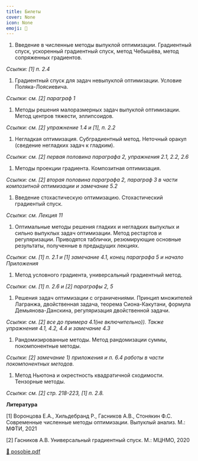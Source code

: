 ```yaml
---
title: Билеты
cover: None
icon: None
emoji: 🎫
---
```



1. Введение в численные методы выпуклой оптимизации. Градиентный спуск, ускоренный градиентный спуск, метод Чебышёва, метод сопряженных градиентов.

*Ссылки: [1] п. 2.4*

1. Градиентный спуск для задач невыпуклой оптимизации. Условие Поляка-Лоясиевича.

*Ссылки: см. [2] параграф 1*

1. Методы решения малоразмерных задач выпуклой оптимизации. Метод центров тяжести, эллипсоидов.

*Ссылки: см. [2] упражнение 1.4 и [1], п. 2.2*

1. Негладкая оптимизация. Субградиентный метод. Неточный оракул (сведение негладких задач к гладким).

*Ссылки: см. [2] первая половина параграфа 2, упражнения 2.1, 2.2, 2.6*

1. Методы проекции градиента. Композитная оптимизация.

*Ссылки: см. [2] вторая половина параграфа 2, параграф 3 в части композитной оптимизации и замечание 5.2*

1. Введение стохастическую оптимизацию. Стохастический градиентый спуск.

*Ссылки: см. Лекция 11*

1. Оптимальные методы решения гладких и негладких выпуклых и сильно выпуклых задач оптимизации. Метод рестартов и регуляризации. Приводятся таблички, резюмирующие основные результаты, полученные в предыдущих лекциях.

*Ссылки: см. [1] п. 2.1 и [1] замечание 4.1, конец параграфа 5 и начало Приложения*

1. Метод условного градиента, универсальный градиентный метод.

*Ссылки: см. [1] п. 2.6 и [2] параграфы 2, 5*

1. Решения задач оптимизации с ограничениями. Принцип множителей Лагранжа, двойственная задача, теорема Сиона-Какутани, формула Демьянова-Данскина, регуляризация двойственной задачи.

*Ссылки: см. [2] все до примера 4.1(не включительно)). Также упражнения 4.1, 4.2, 4.4 и замечание 4.3*

1. Рандомизированные методы. Метод рандомизации суммы, покомпонентные методы.

*Ссылки: [2] замечание 1) приложения и п. 6.4 работы в части покомпонентных методов.*

1. Метод Ньютона и окрестность квадратичной сходимости. Тензорные методы.

*Ссылки: см. [2] стр. 218-223, [1] п. 2.8.*

**Литература**

[1] Воронцова Е.А., Хильдебранд Р., Гасников А.В., Стонякин Ф.С. Современные численные методы оптимизации. Выпуклый анализ. М.: МФТИ, 2021

[2] Гасников А.В. Универсальный градиентный спуск. М.: МЦНМО, 2020

[📎 posobie.pdf](https://opt.mipt.ru/Билеты/posobie.pdf)
